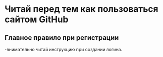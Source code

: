 # Читай перед тем как пользоваться сайтом GitHub
## Главное правило при регистрации
-внимательно читай инструкцию при создании логина.